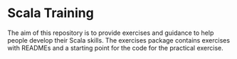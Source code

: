 # Scala Training
The aim of this repository is to provide exercises and guidance to help people develop their Scala skills. The
exercises package contains exercises with READMEs and a starting point for the code for the practical exercise. 